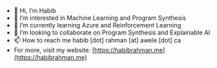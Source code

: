 - 👋 Hi, I’m Habib
- 👀 I’m interested in Machine Learning and Program Synthesis
- 🌱 I’m currently learning Azure and Reinforcement Learning
- 💞️ I’m looking to collaborate on Program Synthesis and Explainable AI
- 📫 How to reach me habib [dot] rahman [at] awele [dot] ca
- For more, visit my website: [https://habibrahman.me](https://habibrahman.me)

<!---
habib-awele/habib-awele is a ✨ special ✨ repository because its `README.md` (this file) appears on your GitHub profile.
You can click the Preview link to take a look at your changes.
--->
